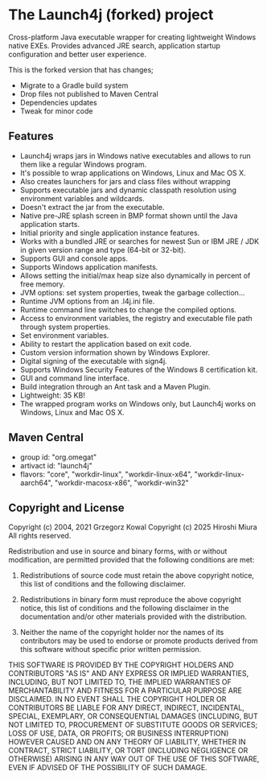 # The Launch4j (forked) project

Cross-platform Java executable wrapper for creating lightweight Windows native EXEs. Provides advanced JRE search, application startup configuration and better user experience.

This is the forked version that has changes;

- Migrate to a Gradle build system
- Drop files not published to Maven Central
- Dependencies updates
- Tweak for minor code

## Features

- Launch4j wraps jars in Windows native executables and allows to run them like a regular Windows program.
- It's possible to wrap applications on Windows, Linux and Mac OS X.
-   Also creates launchers for jars and class files without wrapping
- Supports executable jars and dynamic classpath resolution using environment variables and wildcards.
- Doesn't extract the jar from the executable.
- Native pre-JRE splash screen in BMP format shown until the Java application starts.
- Initial priority and single application instance features.
- Works with a bundled JRE or searches for newest Sun or IBM JRE / JDK in given version range and type (64-bit or 32-bit).
- Supports GUI and console apps.
- Supports Windows application manifests.
- Allows setting the initial/max heap size also dynamically in percent of free memory.
- JVM options: set system properties, tweak the garbage collection...
- Runtime JVM options from an .l4j.ini file.
- Runtime command line switches to change the compiled options.
- Access to environment variables, the registry and executable file path through system properties.
- Set environment variables.
- Ability to restart the application based on exit code.
- Custom version information shown by Windows Explorer.
- Digital signing of the executable with sign4j.
- Supports Windows Security Features of the Windows 8 certification kit.
- GUI and command line interface.
- Build integration through an Ant task and a Maven Plugin.
- Lightweight: 35 KB!
- The wrapped program works on Windows only, but Launch4j works on Windows, Linux and Mac OS X.

## Maven Central

- group id: "org.omegat"
- artivact id: "launch4j"
- flavors: "core", "workdir-linux", "workdir-linux-x64", "workdir-linux-aarch64", "workdir-macosx-x86", "workdir-win32"

## Copyright and License

Copyright (c) 2004, 2021 Grzegorz Kowal
Copyright (c) 2025 Hiroshi Miura
All rights reserved.

Redistribution and use in source and binary forms, with or without modification,
are permitted provided that the following conditions are met:

1. Redistributions of source code must retain the above copyright notice,
   this list of conditions and the following disclaimer.

2. Redistributions in binary form must reproduce the above copyright notice,
   this list of conditions and the following disclaimer in the documentation
   and/or other materials provided with the distribution.

3. Neither the name of the copyright holder nor the names of its contributors
   may be used to endorse or promote products derived from this software without
   specific prior written permission.

THIS SOFTWARE IS PROVIDED BY THE COPYRIGHT HOLDERS AND CONTRIBUTORS "AS IS"
AND ANY EXPRESS OR IMPLIED WARRANTIES, INCLUDING, BUT NOT LIMITED TO,
THE IMPLIED WARRANTIES OF MERCHANTABILITY AND FITNESS FOR A PARTICULAR PURPOSE
ARE DISCLAIMED. IN NO EVENT SHALL THE COPYRIGHT HOLDER OR CONTRIBUTORS BE LIABLE
FOR ANY DIRECT, INDIRECT, INCIDENTAL, SPECIAL, EXEMPLARY, OR CONSEQUENTIAL DAMAGES
(INCLUDING, BUT NOT LIMITED TO, PROCUREMENT OF SUBSTITUTE GOODS OR SERVICES;
LOSS OF USE, DATA, OR PROFITS; OR BUSINESS INTERRUPTION) HOWEVER CAUSED
AND ON ANY THEORY OF LIABILITY, WHETHER IN CONTRACT, STRICT LIABILITY,
OR TORT (INCLUDING NEGLIGENCE OR OTHERWISE) ARISING IN ANY WAY OUT OF THE USE
OF THIS SOFTWARE, EVEN IF ADVISED OF THE POSSIBILITY OF SUCH DAMAGE.